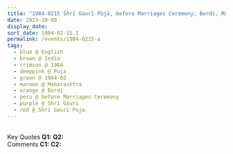 ```yaml
---
title: "1984-0215 Śhrī Gaurī Pūjā, before Marriages Ceremony, Bordi, Maharashtra, India"
date: 2023-10-09
display_date: 
sort_date: 1984-02-15.1
permalink: /events/1984-0215-a
tags:
  - blue @ English
  - brown @ India
  - crimson @ 1984
  - deeppink @ Puja
  - green @ 1984-02
  - maroon @ Maharashtra
  - orange @ Bordi
  - peru @ before Marriages Ceremony
  - purple @ Shri Gauri
  - red @ Shri Gauri Puja
---
```


<br>

<wave-list>
  <list-title color="DarkSeaGreen" width="55">Key Quotes</list-title>
  <list-item color="BlanchedAlmond" width="280"><b>Q1:</b> <i></i></list-item>
  <list-item color="Lavender" width="280"><b>Q2:</b> <i></i></list-item>
</wave-list>

<br>

<wave-list>
  <list-title color="DarkSeaGreen" width="55">Comments</list-title>
  <list-item color="BlanchedAlmond" width="280"><b>C1:</b> <i></i></list-item>
  <list-item color="Lavender" width="280"><b>C2:</b> <i></i></list-item>
</wave-list>